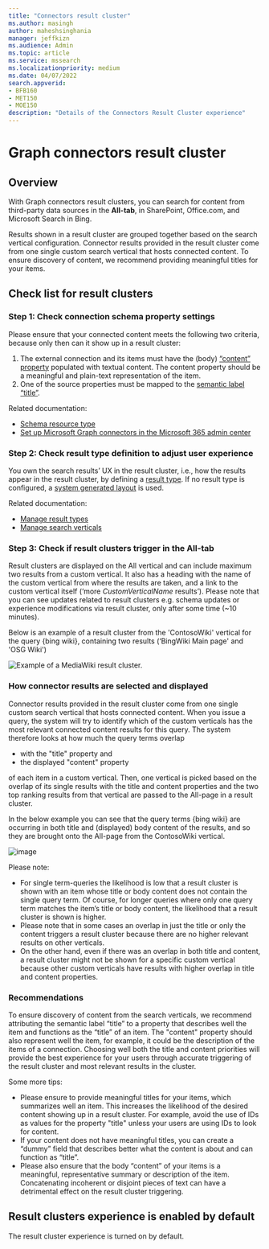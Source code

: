 ```yaml
---
title: "Connectors result cluster"
ms.author: masingh
author: maheshsinghania
manager: jeffkizn
ms.audience: Admin
ms.topic: article
ms.service: mssearch
ms.localizationpriority: medium
ms.date: 04/07/2022
search.appverid:
- BFB160
- MET150
- MOE150
description: "Details of the Connectors Result Cluster experience"
---
```

# Graph connectors result cluster

## Overview 

With Graph connectors result clusters, you can search for content from third-party data sources in the **All-tab**, in SharePoint, Office.com, and Microsoft Search in Bing. 

Results shown in a result cluster are grouped together based on the search vertical configuration. Connector results provided in the result cluster come from one single custom search vertical that hosts connected content. To ensure discovery of content, we recommend providing meaningful titles for your items.

## Check list for result clusters
### Step 1: Check connection schema property settings
Please ensure that your connected content meets the following two criteria, because only then can it show up in a result cluster:

1.	The external connection and its items must have the (body) [“content” property](/graph/api/resources/externalconnectors-externalitem?view=graph-rest-beta#properties) populated with textual content. The content property should be a meaningful and plain-text representation of the item.
2.	One of the source properties must be mapped to the [semantic label “title”](configure-connector.md?#step-6-assign-property-labels).

Related documentation:
- [Schema resource type](/graph/api/resources/externalconnectors-externalitem?view=graph-rest-beta)
- [Set up Microsoft Graph connectors in the Microsoft 365 admin center](configure-connector.md?#step-6-assign-property-labels)

### Step 2: Check result type definition to adjust user experience

You own the search results’ UX in the result cluster, i.e., how the results appear in the result cluster, by defining a [result type](/manage-result-types). If no result type is configured, a [system generated layout](/customize-search-page#default-search-result-layout) is used.

Related documentation:
- [Manage result types](/manage-result-types)
- [Manage search verticals](/manage-verticals#create-your-own-result-type)


### Step 3: Check if result clusters trigger in the All-tab

Result clusters are displayed on the All vertical and can include maximum two results from a custom vertical. It also has a heading with the name of the custom vertical from where the results are taken, and a link to the custom vertical itself (‘more _CustomVerticalName_ results’). Please note that you can see updates related to result clusters e.g. schema updates or experience modifications via result cluster, only after some time (~10 minutes). 

Below is an example of a result cluster from the 'ContosoWiki' vertical for the query {bing wiki}, containing two results (‘BingWiki Main page' and 'OSG Wiki')

![Example of a MediaWiki result cluster.](media/result-cluster/result-cluster-example.png)

### How connector results are selected and displayed
Connector results provided in the result cluster come from one single custom search vertical that hosts connected content. When you issue a query, the system will try to identify which of the custom verticals has the most relevant connected content results for this query. The system therefore looks at how much the query terms overlap 
- with the "title" property and 
- the displayed "content" property

of each item in a custom vertical. Then, one vertical is picked based on the overlap of its single results with the title and content properties and the two top ranking results from that vertical are passed to the All-page in a result cluster. 

In the below example you can see that the query terms {bing wiki} are occurring in both title and (displayed) body content of the results, and so they are brought onto the All-page from the ContosoWiki vertical.

![image](https://user-images.githubusercontent.com/72018014/183807100-64aa10c7-449a-4fcb-bbff-e2c35170ebcc.png)

Please note:
- For single term-queries the likelihood is low that a result cluster is shown with an item whose title or body content does not contain the single query term. Of course, for longer queries where only one query term matches the item’s title or body content, the likelihood that a result cluster is shown is higher. 
- Please note that in some cases an overlap in just the title or only the content triggers a result cluster because there are no higher relevant results on other verticals.
- On the other hand, even if there was an overlap in both title and content, a result cluster might not be shown for a specific custom vertical because other custom verticals have results with higher overlap in title and content properties.

### Recommendations
To ensure discovery of content from the search verticals, we recommend attributing the semantic label “title” to a property that describes well the item and functions as the “title” of an item. The "content" property should also represent well the item, for example, it could be the description of the items of a connection. Choosing well both the title and content priorities will provide the best experience for your users through accurate triggering of the result cluster and most relevant results in the cluster.

Some more tips: 
- Please ensure to provide meaningful titles for your items, which summarizes well an item. This increases the likelihood of the desired content showing up in a result cluster. For example, avoid the use of IDs as values for the property "title" unless your users are using IDs to look for content.
- If your content does not have meaningful titles, you can create a “dummy” field that describes better what the content is about and can function as “title”. 
- Please also ensure that the body “content” of your items is a meaningful, representative summary or description of the item. Concatenating incoherent or disjoint pieces of text can have a detrimental effect on the result cluster triggering.

## Result clusters experience is enabled by default

The result cluster experience is turned on by default.
